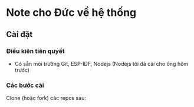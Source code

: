 # Note cho Đức về hệ thống

## Cài đặt

### Điều kiên tiên quyết

- Có sẵn môi trường Git, ESP-IDF, Nodejs (Nodejs tôi đã cài cho ông hôm trước)

### Các bước cài 

Clone (hoặc fork) các repos sau:

[]()
